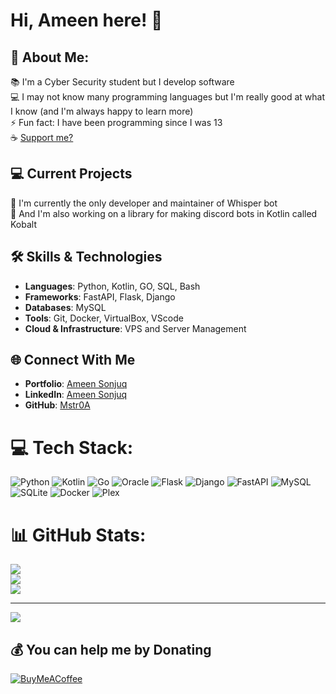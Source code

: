 # Hi, Ameen here! 👋

## 💫 About Me:
📚 I'm a Cyber Security student but I develop software<br>
💻 I may not know many programming languages but I'm really good at what I know (and I'm always happy to learn more)<br>
⚡ Fun fact: I have been programming since I was 13<br>
☕ [Support me?](https://buymeacoffee.com/mstr0a)

## 💻 Current Projects
🎵 I'm currently the only developer and maintainer of Whisper bot<br>
🤖 And I'm also working on a library for making discord bots in Kotlin called Kobalt<br>

## 🛠️ Skills & Technologies

- **Languages**: Python, Kotlin, GO, SQL, Bash
- **Frameworks**: FastAPI, Flask, Django
- **Databases**: MySQL
- **Tools**: Git, Docker, VirtualBox, VScode
- **Cloud & Infrastructure**: VPS and Server Management

## 🌐 Connect With Me
- **Portfolio**: [Ameen Sonjuq](https://ameensonjuq.com)
- **LinkedIn**: [Ameen Sonjuq](https://linkedin.com/in/Ameen-Sonjuq)
- **GitHub**: [Mstr0A](https://github.com/Mstr0A)

# 💻 Tech Stack:
![Python](https://img.shields.io/badge/python-3670A0?style=for-the-badge&logo=python&logoColor=ffdd54) 
![Kotlin](https://img.shields.io/badge/kotlin-%237F52FF.svg?style=for-the-badge&logo=kotlin&logoColor=white) 
![Go](https://img.shields.io/badge/go-%2300ADD8.svg?style=for-the-badge&logo=go&logoColor=white) 
![Oracle](https://img.shields.io/badge/Oracle-F80000?style=for-the-badge&logo=oracle&logoColor=white) 
![Flask](https://img.shields.io/badge/flask-%23000.svg?style=for-the-badge&logo=flask&logoColor=white) 
![Django](https://img.shields.io/badge/django-%23092E20.svg?style=for-the-badge&logo=django&logoColor=white) 
![FastAPI](https://img.shields.io/badge/FastAPI-005571?style=for-the-badge&logo=fastapi) 
![MySQL](https://img.shields.io/badge/mysql-4479A1.svg?style=for-the-badge&logo=mysql&logoColor=white) 
![SQLite](https://img.shields.io/badge/sqlite-%2307405e.svg?style=for-the-badge&logo=sqlite&logoColor=white) 
![Docker](https://img.shields.io/badge/docker-%230db7ed.svg?style=for-the-badge&logo=docker&logoColor=white) 
![Plex](https://img.shields.io/badge/plex-%23E5A00D.svg?style=for-the-badge&logo=plex&logoColor=white)

# 📊 GitHub Stats:
![](https://github-readme-stats.vercel.app/api?username=Mstr0A&theme=dark&hide_border=false&include_all_commits=false&count_private=false)<br/>
![](https://nirzak-streak-stats.vercel.app/?user=Mstr0A&theme=dark&hide_border=false)<br/>
![](https://github-readme-stats.vercel.app/api/top-langs/?username=Mstr0A&theme=dark&hide_border=false&include_all_commits=false&count_private=false&layout=compact)

---
[![](https://visitcount.itsvg.in/api?id=Mstr0A&icon=0&color=11)](https://visitcount.itsvg.in)

  ## 💰 You can help me by Donating
  [![BuyMeACoffee](https://img.shields.io/badge/Buy%20Me%20a%20Coffee-ffdd00?style=for-the-badge&logo=buy-me-a-coffee&logoColor=black)](https://buymeacoffee.com/Mstr0A) 

  
<!-- Proudly created with GPRM ( https://gprm.itsvg.in ) -->
